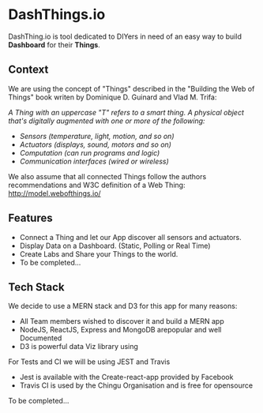 # DashThings.io

DashThing.io is tool dedicated to DIYers in need of an easy way to build
**Dashboard** for their **Things**.

## Context

We are using the concept of "Things" described in the "Building the Web of
Things" book writen by Dominique D. Guinard and Vlad M. Trifa:

_A Thing with an uppercase "T" refers to a smart thing. A physical object that's
digitally augmented with one or more of the following:_

* _Sensors (temperature, light, motion, and so on)_
* _Actuators (displays, sound, motors and so on)_
* _Computation (can run programs and logic)_
* _Communication interfaces (wired or wireless)_

We also assume that all connected Things follow the authors recommendations and
W3C definition of a Web Thing: http://model.webofthings.io/

## Features

* Connect a Thing and let our App discover all sensors and actuators.
* Display Data on a Dashboard. (Static, Polling or Real Time)
* Create Labs and Share your Things to the world.
* To be completed...

## Tech Stack

We decide to use a MERN stack and D3 for this app for many reasons:

* All Team members wished to discover it and build a MERN app
* NodeJS, ReactJS, Express and MongoDB arepopular and well Documented
* D3 is powerful data Viz library using

For Tests and CI we will be using JEST and Travis

* Jest is available with the Create-react-app provided by Facebook
* Travis CI is used by the Chingu Organisation and is free for opensource

To be completed...
